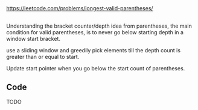 

##

https://leetcode.com/problems/longest-valid-parentheses/

##

Understanding the bracket counter/depth idea from parentheses,
the main condition for valid parentheses, is to never go below starting depth in a window start bracket.

use a sliding window and greedily pick elements till the depth count is greater than or equal to start.

Update start pointer when you go below the start count of parentheses.

## Code

TODO
